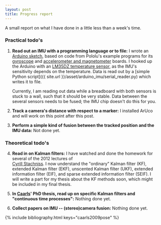 ```yaml
---
layout: post
title: Progress report
---
```


A small report on what I have done in a little less than a week's time.

### Practical todo's ###
1. **Read out an IMU with a programming language or to file:**
   I wrote an [Arduino sketch]({{site.url}}/assets/arduino_imu/tempimu.ino), based on code from Pololu's example programs for its [gyroscope](https://github.com/pololu/lsm303-arduino/blob/master/LSM303/examples/Serial/Serial.ino) and [accelerometer and magnetometer](https://github.com/pololu/l3g-arduino/blob/master/L3G/examples/Serial/Serial.ino) boards.  I hooked up the Arduino with an [LM35DZ temperature sensor](http://www.ti.com/lit/ds/symlink/lm35.pdf), as the IMU's sensitivity depends on the temperature.  Data is read out by a [simple Python script]({{ site.url }}/asset/arduino_imu/serial_reader.py) which writes it to file.  

   Currently, I am reading out data while a breadboard with both sensors is stuck to a wall, such that it should be very stable.  Data between the several sensors needs to be fused; the IMU chip doesn't do this for you.

2. **Track a camera's distance with respect to a marker:** 
   I installed ArUco and will work on this point after this post.

3. **Perform a simple kind of fusion between the tracked position and the IMU data:**
   Not done yet. 

### Theoretical todo's ###
4. **Read in on Kalman filters:**
   I have watched and done the homework for several of the 2012 lectures of  
[Cyrill Stachniss](http://ais.informatik.uni-freiburg.de/teaching/ws12/mapping/).  I now understand the "ordinary" Kalman filter (KF), extended Kalman filter (EKF), unscented Kalman filter (UKF), extended information filter (EIF), and sparse extended information filter (SEIF).  I will write a part for my thesis about the KF methods soon, which might be included in my final thesis.

5. **In [Caarls](#caarls2009pose)' PhD thesis, read up on specific Kalman filters and "continuous time processes":**
   Nothing done yet.

6. **Collect papers on IMU -- (stereo)camera fusion:**
   Nothing done yet.

{% include bibliography.html keys="caarls2009pose" %}
